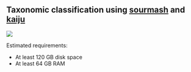 ## Taxonomic classification using [sourmash](http://sourmash.readthedocs.io/en/latest/) and [kaiju](http://kaiju.binf.ku.dk) 

![](https://github.com/signaturescience/metagenomics/blob/master/workflows/taxonomic_classification/Tax_Class_Flowchart.png)

Estimated requirements:
- At least 120 GB disk space 
- At least 64 GB RAM 
